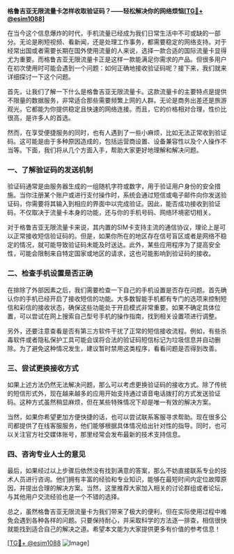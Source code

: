 **格鲁吉亚无限流量卡怎样收取验证码？——轻松解决你的网络烦恼[[TG💪+ @esim1088](https://t.me/s/esim1088)]**

在当今这个信息爆炸的时代，手机流量已经成为我们日常生活中不可或缺的一部分。无论是刷短视频、看新闻，还是处理工作事务，都需要稳定的网络支持。对于经常出国或者需要长期在国外使用流量的人来说，选择一款合适的国际流量卡显得尤为重要。而格鲁吉亚无限流量卡正是这样一款能满足你需求的产品。但很多用户在初次使用时可能会遇到一个问题：如何正确地接收验证码呢？接下来，我们就来详细探讨一下这个问题。

首先，让我们了解一下什么是格鲁吉亚无限流量卡。这款流量卡的主要特点是提供不限量的数据服务，非常适合那些需要频繁上网的人群。无论是商务出差还是旅游观光，它都能为你提供稳定且快速的网络连接。而且，它的价格相对合理，性价比很高，是许多人的首选。

然而，在享受便捷服务的同时，也有人遇到了一些小麻烦，比如无法正常收到验证码。这可能是由于多种原因造成的，包括运营商设置、设备兼容性以及个人操作不当等。下面，我们将从几个方面入手，帮助大家更好地理解和解决问题。

### **一、了解验证码的发送机制**

验证码通常是由服务器生成的一组随机字符或数字，用于验证用户身份的安全措施。当你注册某个账户或进行支付操作时，系统会通过短信或电子邮件向你发送验证码，你需要将其输入到相应的界面中以完成验证。因此，能否成功接收到验证码，不仅取决于流量卡本身的功能，还与你的手机号码、网络环境密切相关。

对于格鲁吉亚无限流量卡来说，其内置的SIM卡支持主流的通信协议，理论上是可以正常接收短信验证码的。但是，如果你所在的地区存在信号盲区或者是网络不稳定的情况，就可能导致验证码未能及时送达。此外，某些应用程序为了提高安全性，可能会限制来自特定国家或地区的请求，这也可能影响到验证码的接收。

### **二、检查手机设置是否正确**

在排除了外部因素之后，我们需要检查一下自己的手机设置是否存在问题。首先确认你的手机已经开启了接收短信的功能。大多数智能手机都有专门的选项来控制短信和彩信的接收状态，确保这些功能处于开启模式非常重要。如果不确定具体位置，可以尝试在网上搜索自己型号手机的操作指南，找到相关设置项进行调整。

另外，还要注意查看是否有第三方软件干扰了正常的短信接收流程。例如，有些杀毒软件或者隐私保护工具可能会误将合法的验证码短信标记为垃圾信息并自动删除。为了避免这种情况发生，建议暂时禁用这类程序，看看问题是否得到改善。

### **三、尝试更换接收方式**

如果上述方法仍然无法解决问题，那么可以考虑更换验证码的接收方式。除了传统的短信形式外，现在越来越多的应用开始支持通过语音电话拨打的方式发送验证码。这种方式虽然稍显麻烦，但在某些特殊情况下却是唯一有效的解决方案。

当然，如果你希望更加方便快捷的话，也可以尝试联系客服寻求帮助。现在很多公司都提供了在线客服服务，他们能够根据具体情况给出针对性的指导。同时，也可以关注官方社交媒体账号，那里经常会发布最新的技术支持信息。

### **四、咨询专业人士的意见**

最后，如果经过以上步骤后依然没有找到满意的答案，那么不妨直接联系专业的技术人员进行咨询。他们拥有丰富的经验和专业知识，能够在最短时间内定位故障原因，并提出合理的解决方案。当然，这里推荐大家加入相关的讨论群组或者论坛，与其他用户交流经验也是一个不错的选择。

总之，虽然格鲁吉亚无限流量卡为我们带来了极大的便利，但在实际使用过程中难免会遇到各种各样的问题。只要保持耐心，并采取科学的方法逐一排查，相信很快就能找到适合自己的解决之道。希望本文能为大家提供更多有价值的参考信息！

[[TG💪+ @esim1088](https://t.me/s/esim1088) ![Image](https://i.postimg.cc/4NQfJmqS/Snipaste-2025-05-13-00-14-12.png)]